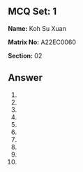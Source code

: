 ## MCQ Set: 1

**Name:** Koh Su Xuan

**Matrix No:** A22EC0060

**Section:** 02

## Answer
1.
2.
3.
4.
5.
6.
7.
8.
9.
10.
